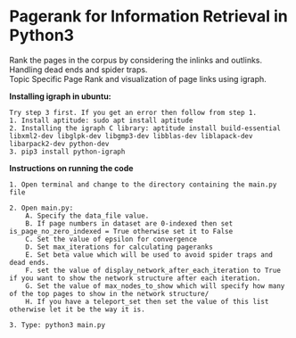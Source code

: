 # Pagerank for Information Retrieval in Python3
Rank the pages in the corpus by considering the inlinks and outlinks.
<br>Handling dead ends and spider traps.
<br>Topic Specific Page Rank and visualization of page links using igraph.

**Installing igraph in ubuntu:**
```
Try step 3 first. If you get an error then follow from step 1. 
1. Install aptitude: sudo apt install aptitude
2. Installing the igraph C library: aptitude install build-essential libxml2-dev libglpk-dev libgmp3-dev libblas-dev liblapack-dev libarpack2-dev python-dev
3. pip3 install python-igraph
```

**Instructions on running the code**
```
1. Open terminal and change to the directory containing the main.py file

2. Open main.py:
	A. Specify the data_file value.
	B. If page numbers in dataset are 0-indexed then set is_page_no_zero_indexed = True otherwise set it to False
	C. Set the value of epsilon for convergence
	D. Set max_iterations for calculating pageranks
	E. Set beta value which will be used to avoid spider traps and dead ends.
	F. set the value of display_network_after_each_iteration to True if you want to show the network structure after each iteration.
	G. Set the value of max_nodes_to_show which will specify how many of the top pages to show in the network structure/
	H. If you have a teleport_set then set the value of this list otherwise let it be the way it is.

3. Type: python3 main.py
```
